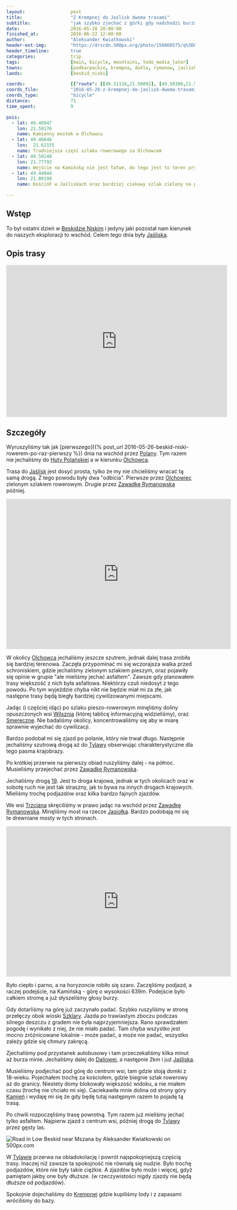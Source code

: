 ```yaml
---
layout:                 post
title:                  "Z Krempnej do Jaślisk dwoma trasami"
subtitle:               "jak szybko zjechać z górki gdy nadchodzi burza"
date:                   2016-05-28 20:00:00
finished_at:            2016-06-22 12:00:00
author:                 "Aleksander Kwiatkowski"
header-ext-img:         "https://drscdn.500px.org/photo/156860575/q%3D80_m%3D2000/72f2f8eeb84d1d1f747f383f03bc6e05"
header_timeline:        true
categories:             trip
tags:                   [main, bicycle, mountains, todo_media_later]
towns:                  [podkarpackie, krempna, dukla, rymanow, jasliska]
lands:                  [beskid_niski]

coords:                 [{"route": [[49.51116,21.50092], [49.50386,21.53602], [49.49466,21.56615], [49.48100,21.57387], [49.47191,21.59190], [49.47041,21.61198], [49.46260,21.63147], [49.47063,21.64425], [49.46293,21.66717], [49.46126,21.69472], [49.46784,21.69738], [49.47275,21.70803], [49.50118,21.70004], [49.50598,21.71309], [49.50670,21.73755], [49.49856,21.76356], [49.50141,21.77798], [49.48351,21.80596], [49.47682,21.80768], [49.45060,21.78819], [49.44619,21.79875], [49.44017,21.80218], [49.44619,21.79858], [49.45462,21.78261], [49.46137,21.75163], [49.46221,21.73506], [49.47582,21.70846], [49.47057,21.70459], [49.46756,21.69661], [49.47671,21.67335], [49.49310,21.64837], [49.51122,21.62923], [49.50063,21.62022], [49.49946,21.58383], [49.49466,21.56598]], "type": "bicycle"}]
coords_file:            "2016-05-28-z-krempnej-do-jaslisk-dwoma-trasami.json"
coords_type:            "bicycle"
distance:               71
time_spent:             9

pois:
  - lat: 49.46947
    lon: 21.59176
    name: Kamienny mostek w Olchowcu
  - lat: 49.46646
    lon:  21.62155  
    name: Trudniejsza część szlaku rowerowego za Olchowcem
  - lat: 49.50148
    lon: 21.77793  
    name: Wejście na Kamińską nie jest łatwe, do tego jest to teren prywatny, ale widoki są warte tego.
  - lat: 49.44044
    lon: 21.80198  
    name: Kościół w Jaśliskach oraz bardziej ciekawy szlak zielony na południe.

---
```


[wiki-beskid-niski]:        https://pl.wikipedia.org/wiki/Beskid_Niski
[wiki-jasliska]:            https://pl.wikipedia.org/wiki/Ja%C5%9Bliska
[wiki-polany]:              https://pl.wikipedia.org/wiki/Polany_(wojew%C3%B3dztwo_podkarpackie)
[wiki-huta-polanska]:       https://pl.wikipedia.org/wiki/Huta_Pola%C5%84ska
[wiki-olchowiec]:           https://pl.wikipedia.org/wiki/Olchowiec_(powiat_kro%C5%9Bnie%C5%84ski)
[wiki-zawadka-rymanowska]:  https://pl.wikipedia.org/wiki/Zawadka_Rymanowska
[wiki-wilsznia]:            https://pl.wikipedia.org/wiki/Wilsznia
[wiki-smereczne]:           https://pl.wikipedia.org/wiki/Smereczne
[wiki-tylawa]:              https://pl.wikipedia.org/wiki/Tylawa
[wiki-droga-19]:            https://pl.wikipedia.org/wiki/Droga_krajowa_nr_19_(Polska)
[wiki-jasiolka]:            https://pl.wikipedia.org/wiki/Jasio%C5%82ka
[wiki-szklary]:             https://pl.wikipedia.org/wiki/Szklary_(powiat_kro%C5%9Bnie%C5%84ski)
[wiki-kamien]:              https://pl.wikipedia.org/wiki/Kamie%C5%84_(nad_Ja%C5%9Bliskami)
[wiki-trzciana]:            https://pl.wikipedia.org/wiki/Trzciana_(powiat_kro%C5%9Bnie%C5%84ski)
[wiki-daliowa]:             https://pl.wikipedia.org/wiki/Daliowa
[wiki-krempna]:             https://pl.wikipedia.org/wiki/Krempna

Wstęp
-----

To był ostatni dzień w [Beskidzie Niskim][wiki-beskid-niski] i jedyny jaki pozostał nam kierunek
do naszych eksploracji to wschód. Celem tego dnia były [Jaśliska][wiki-jasliska].

Opis trasy
----------

<iframe height='405' width='590' frameborder='0' allowtransparency='true' scrolling='no' src='https://www.strava.com/activities/592043342/embed/be4c960a5b8df6e2dbe76acee152516164af937c'></iframe>

Szczegóły
---------

Wyruszyliśmy tak jak [pierwszego]({% post_url 2016-05-26-beskid-niski-rowerem-po-raz-pierwszy %})
dnia na wschód przez [Polany][wiki-polany]. Tym
razem nie jechaliśmy do [Huty Polańskiej][wiki-huta-polanska] a w kierunku
[Olchowca][wiki-olchowiec].

Trasa do [Jaślisk][wiki-jasliska] jest dosyć prosta, tylko że my nie chcieliśmy
wracać tą samą drogą. Z tego powodu były dwa "odbicia". Pierwsze
przez [Olchowiec][wiki-olchowiec] zielonym szlakiem rowerowym. Drugie
przez [Zawadkę Rymanowską][wiki-zawadka-rymanowska] później.

<div class="vimeo"><iframe src='http://player.vimeo.com/video/171748211' width="600" height="400" frameborder="0" webkitAllowFullScreen mozallowfullscreen allowFullScreen> </iframe></div>

W okolicy [Olchowca][wiki-olchowiec] jechaliśmy jeszcze szutrem, jednak dalej
trasa zrobiła się bardziej terenowa. Zaczęła przypominać mi się wczorajsza
walka przed schroniskiem,
gdzie jechaliśmy zielonym szlakiem pieszym,
oraz pojawiły się opinie w grupie "ale mieliśmy jechać asfaltem".
Zawsze gdy planowałem trasy większość z nich była asfaltowa. Niektórzy czuli
niedosyt z tego powodu. Po tym wyjeździe chyba nikt nie będzie miał mi za złe,
jak następne trasy będą biegły bardziej cywilizowanymi miejscami.

Jadąc (i częściej idąc) po szlaku pieszo-rowerowym minęliśmy doliny opuszczonych wsi
[Wilsznia][wiki-wilsznia] (której tablicę informacyjną widzieliśmy), oraz
[Smereczne][wiki-smereczne]. Nie badaliśmy okolicy, koncentrowaliśmy się
aby w miarę sprawnie wyjechać do cywilizacji.

Bardzo podobał mi się zjazd po polanie, który nie trwał długo. Następnie
jechaliśmy szutrową drogą aż do [Tylawy][wiki-tylawa] obserwując charakterystyczne
dla tego pasma krajobrazy.

Po krótkiej przerwie na pierwszy obiad ruszyliśmy dalej - na północ. Musieliśmy
przejechać przez [Zawadkę Rymanowską][wiki-zawadka-rymanowska].

Jechaliśmy drogą [19][wiki-droga-19]. Jest to droga krajowa, jednak w tych okolicach
oraz w sobotę ruch nie jest tak straszny, jak to bywa na innych drogach krajowych.
Mieliśmy trochę podjazdów oraz kilka bardzo fajnych zjazdów.

We wsi [Trzciana][wiki-trzciana] skręciliśmy w prawo jadąc na wschód
przez [Zawadkę Rymanowską][wiki-zawadka-rymanowska]. Minęliśmy most na
rzecze [Jasiołka][wiki-jasiolka]. Bardzo podobają mi się te drewniane mosty
w tych stronach.

<div class="vimeo"><iframe src='http://player.vimeo.com/video/171748258' width="600" height="400" frameborder="0" webkitAllowFullScreen mozallowfullscreen allowFullScreen> </iframe></div>

Było ciepło i parno, a na horyzoncie robiło się szaro. Zaczęliśmy podjazd, a
raczej podejście, na Kamińską - górę o wysokości 639m. Podejście było całkiem
stromę a już słyszeliśmy głosy burzy.

Gdy dotarliśmy na górę już zaczynało padać. Szybko ruszyliśmy w stronę przełęczy
obok wioski [Szklary][wiki-szklary]. Jazda po trawiastym zboczu podczas silnego
deszczu z gradem nie była najprzyjemniejsza. Rano sprawdzałem pogodę i wynikało
z niej, że nie miało padać. Tam chyba wszystko jest mocno zróżnicowane lokalnie -
może padać, a może nie padać, wszystko zależy gdzie się chmury zakręcą.

Zjechaliśmy pod przystanek autobusowy i tam przeczekaliśmy kilka minut aż burza
minie. Jechaliśmy dalej do [Daliowej][wiki-daliowa], a następnie 2km i już
[Jaśliska][wiki-jasliska].

Musieliśmy podjechać pod górę do centrum wsi, tam gdzie stoją domki
z 18-wieku. Pojechałem trochę za kościołem, gdzie biegnie szlak rowerowy aż
do granicy. Niestety domy blokowały większość widoku, a nie miałem czasu (trochę
nie chciało mi się). Caciekawiła mnie dolina od strony góry [Kamień][wiki-kamien]
i wydaję mi się że gdy będę tutaj następnym razem to pojadę tą trasą.

Po chwili rozpoczęliśmy trasę powrotną. Tym razem już mieliśmy jechać tylko
asfaltem. Najpierw zjazd z centrum wsi, później drogą do [Tylawy][wiki-tylawa]
przez gęsty las.

<div class='pixels-photo'>
  <p>
    <img src='https://drscdn.500px.org/photo/159793907/m%3D900/ce25dd7732df06220bdcb617958fefb3' alt='Road in Low Beskid near Mszana by Aleksander Kwiatkowski on 500px.com'>
  </p>
  <a href='https://500px.com/photo/159793907/road-in-low-beskid-near-mszana-by-aleksander-kwiatkowski' alt='Road in Low Beskid near Mszana by Aleksander Kwiatkowski on 500px.com'></a>
</div>
<script type='text/javascript' src='https://500px.com/embed.js'></script>

W [Tylawie][wiki-tylawa] przerwa na obiadokolację i powrót najspokojniejszą
częścią trasy. Inaczej niż zawsze ta spokojność nie równałą się nudzie. Było
trochę podjazdów, które nie były takie ciężkie. A zjazdów było może i więcej,
gdyż pamiętam jakby one były dłuższe. (w rzeczywistości nigdy zjazdy nie będą dłuższe
od podjazdów).

Spokojnie dojechaliśmy do [Krempnej][wiki-krempna] gdzie kupiliśmy lody i z
zapasami wróciliśmy do bazy.
